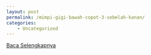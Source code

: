 ```yaml
---
layout: post
permalink: /mimpi-gigi-bawah-copot-3-sebelah-kanan/
categories:
    - Uncategorized
---
```


[Baca Selengkapnya](/03)